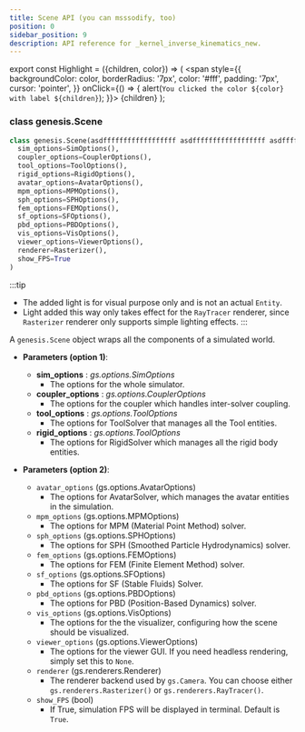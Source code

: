 ```yaml
---
title: Scene API (you can msssodify, too)
position: 0
sidebar_position: 9
description: API reference for _kernel_inverse_kinematics_new.
---
```


<!-- # `genesis.Scene` -->

export const Highlight = ({children, color}) => (
  <span
    style={{
      backgroundColor: color,
      borderRadius: '7px',
      color: '#fff',
      padding: '7px',
      cursor: 'pointer',
    }}
    onClick={() => {
      alert(`You clicked the color ${color} with label ${children}`);
    }}>
    {children}
  </span>
);

### <Highlight color="#79a2db">class **genesis.Scene**</Highlight>


```python
class genesis.Scene(asdffffffffffffffffff asdffffffffffffffffff asdffffffffffffffffff asdffffffffffffffffff
  sim_options=SimOptions(), 
  coupler_options=CouplerOptions(), 
  tool_options=ToolOptions(), 
  rigid_options=RigidOptions(), 
  avatar_options=AvatarOptions(), 
  mpm_options=MPMOptions(), 
  sph_options=SPHOptions(), 
  fem_options=FEMOptions(), 
  sf_options=SFOptions(), 
  pbd_options=PBDOptions(), 
  vis_options=VisOptions(), 
  viewer_options=ViewerOptions(), 
  renderer=Rasterizer(), 
  show_FPS=True
)
```

:::tip
- The added light is for visual purpose only and is not an actual `Entity`.
- Light added this way only takes effect for the `RayTracer` renderer, since `Rasterizer` renderer only supports simple lighting effects.
:::

A `genesis.Scene` object wraps all the components of a simulated world.

- **Parameters (option 1)**: 
  - **sim_options** : *gs.options.SimOptions*
    - The options for the whole simulator.
  - **coupler_options** : *gs.options.CouplerOptions*
    - The options for the coupler which handles inter-solver coupling.
  - **tool_options** : *gs.options.ToolOptions*
    - The options for ToolSolver that manages all the Tool entities.
  - **rigid_options** : *gs.options.ToolOptions*
    - The options for RigidSolver which manages all the rigid body entities.

- **Parameters (option 2)**: 
  - `avatar_options` (gs.options.AvatarOptions)
    - The options for AvatarSolver, which manages the avatar entities in the simulation.
  - `mpm_options` (gs.options.MPMOptions)
    - The options for MPM (Material Point Method) solver.
  - `sph_options` (gs.options.SPHOptions)
    - The options for SPH (Smoothed Particle Hydrodynamics) solver.
  - `fem_options` (gs.options.FEMOptions)
    - The options for FEM (Finite Element Method) solver.
  - `sf_options` (gs.options.SFOptions)
    - The options for SF (Stable Fluids) Solver.
  - `pbd_options` (gs.options.PBDOptions)
    - The options for PBD (Position-Based Dynamics) solver.
  - `vis_options` (gs.options.VisOptions)
    - The options for the the visualizer, configuring how the scene should be visualized.
  - `viewer_options` (gs.options.ViewerOptions)
    - The options for the viewer GUI. If you need headless rendering, simply set this to `None`.
  - `renderer` (gs.renderers.Renderer)
    - The renderer backend used by `gs.Camera`. You can choose either `gs.renderers.Rasterizer()` or `gs.renderers.RayTracer()`.
  - `show_FPS` (bool)
    - If True, simulation FPS will be displayed in terminal. Default is `True`.
